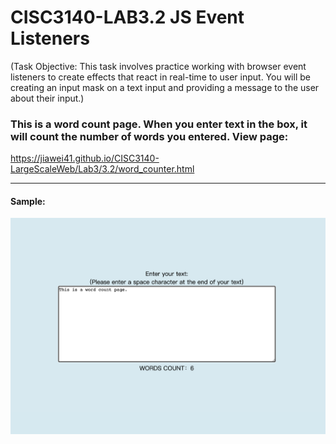 # CISC3140-LAB3.2 JS Event Listeners

   (Task Objective:  This task involves practice working with browser event listeners to create effects that react in real-time to user input. You will be creating an input mask on a text input and providing a message to the user about their input.)


### This is a word count page. When you enter text in the box, it will count the number of words you entered. View page:
https://jiawei41.github.io/CISC3140-LargeScaleWeb/Lab3/3.2/word_counter.html

---
#### Sample:
<img src="https://raw.githubusercontent.com/Jiawei41/CISC3140-LargeScaleWeb/main/Lab3/3.2/lab3.2_example.png" alt="lab3.2_example.png (1916×1314) (raw.githubusercontent.com)" style="zoom:50%;" />



